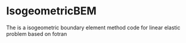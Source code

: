 # IsogeometricBEM
The is a isogeometric boundary element method code for linear elastic problem based on fotran
